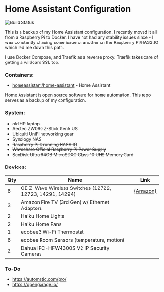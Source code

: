 # Home Assistant Configuration

![Build Status](https://travis-ci.org/joe-scalise/HomeAssistantConfig.svg?branch=master)

This is a backup of my Home Assistant configuration.  I recently moved it all from a Raspberry Pi to Docker.  I have not had any stability issues since - I was constantly chasing some issue or another on the Raspberry Pi/HASS.IO which led me down this path.

I use Docker Compose, and Traefik as a reverse proxy.  Traefik takes care of getting a wildcard SSL too.

### Containers:

* [homeassistant/home-assistant](https://hub.docker.com/r/homeassistant/home-assistant/) - Home Assistant

Home Assistant is open source software for home automation.  This repo serves as a backup of my configuration.

### System:
- old HP laptop
- Aeotec ZW090 Z-Stick Gen5 US
- Ubiquiti UniFi networking gear
- Synology NAS
- ~~Raspberry Pi 3 running HASS.IO~~
- ~~Waveshare Official Raspberry Pi Power Supply~~
- ~~SanDisk Ultra 64GB MicroSDXC Class 10 UHS Memory Card~~

### Devices:

| Qty   | Name                                                  | Link |
| ----- | ----------------------------------------------------- | ---- |
| 6 | GE Z-Wave Wireless Switches (12722, 12723, 14291, 14294) | [(Amazon)](https://www.amazon.com/gp/product/B01M1AHC3R/) |
| 3 | Amazon Fire TV (3rd Gen) w/ Ethernet Adapters  | |
| 2 | Haiku Home Lights | |
| 2 | Haiku Home Fans | |
| 1 | ecobee3 Wi-Fi Thermostat  | |
| 6 | ecobee Room Sensors (temperature, motion) | |
| 2 | Dahua IPC-HFW4300S V2 IP Security Cameras | |

### To-Do
* https://automatic.com/pro/
* https://opengarage.io/
